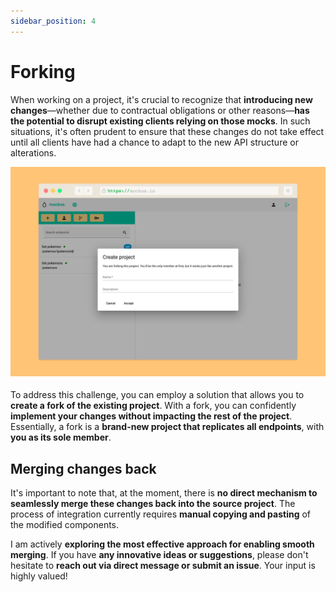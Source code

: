 ```yaml
---
sidebar_position: 4
---
```


# Forking

When working on a project, it's crucial to recognize that **introducing new changes**—whether due to contractual obligations or other reasons—**has the potential to disrupt existing clients relying on those mocks**. In such situations, it's often prudent to ensure that these changes do not take effect until all clients have had a chance to adapt to the new API structure or alterations.

![Screenshot](forking.png)

To address this challenge, you can employ a solution that allows you to **create a fork of the existing project**. With a fork, you can confidently **implement your changes without impacting the rest of the project**. Essentially, a fork is a **brand-new project that replicates all endpoints**, with **you as its sole member**.

## Merging changes back

It's important to note that, at the moment, there is **no direct mechanism to seamlessly merge these changes back into the source project**. The process of integration currently requires **manual copying and pasting** of the modified components.

I am actively **exploring the most effective approach for enabling smooth merging**. If you have **any innovative ideas or suggestions**, please don't hesitate to **reach out via direct message or submit an issue**. Your input is highly valued!